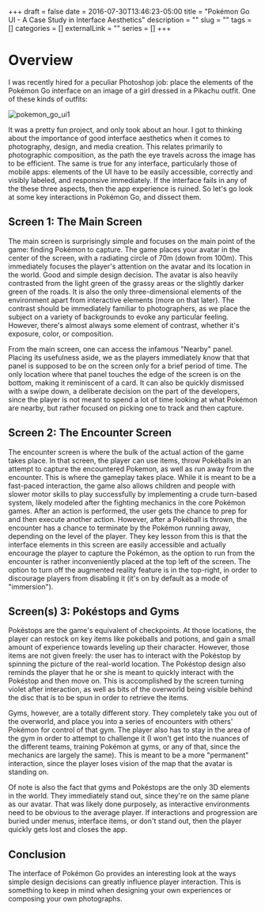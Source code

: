 +++
draft = false
date = 2016-07-30T13:46:23-05:00
title = "Pokémon Go UI - A Case Study in Interface Aesthetics"
description = ""
slug = ""
tags = []
categories = []
externalLink = ""
series = []
+++

# Overview

I was recently hired for a peculiar Photoshop job: place the elements of the Pokémon Go interface on an image of a girl dressed in a Pikachu outfit. One of these kinds of outfits:

![pokemon_go_ui1](/img/pokemon_go_ui1.jpg)

It was a pretty fun project, and only took about an hour. I got to thinking about the importance of good interface aesthetics when it comes to photography, design, and media creation. This relates primarily to photographic composition, as the path the eye travels across the image has to be efficient. The same is true for any interface, particularly those of mobile apps: elements of the UI have to be easily accessible, correctly and visibly labeled, and responsive immediately. If the interface fails in any of the these three aspects, then the app experience is ruined. So let's go look at some key interactions in Pokémon Go, and dissect them.

## Screen 1: The Main Screen

The main screen is surprisingly simple and focuses on the main point of the game: finding Pokémon to capture. The game places your avatar in the center of the screen, with a radiating circle of 70m (down from 100m). This immediately focuses the player's attention on the avatar and its location in the world. Good and simple design decision. The avatar is also heavily contrasted from the light green of the grassy areas or the slightly darker green of the roads. It is also the only three-dimensional elements of the environment apart from interactive elements (more on that later). The contrast should be immediately familiar to photographers, as we place the subject on a variety of backgrounds to evoke any particular feeling. However, there's almost always some element of contrast, whether it's exposure, color, or composition.

From the main screen, one can access the infamous "Nearby" panel. Placing its usefulness aside, we as the players immediately know that that panel is supposed to be on the screen only for a brief period of time. The only location where that panel touches the edge of the screen is on the bottom, making it reminiscent of a card. It can also be quickly dismissed with a swipe down, a deliberate decision on the part of the developers, since the player is not meant to spend a lot of time looking at what Pokémon are nearby, but rather focused on picking one to track and then capture.

## Screen 2: The Encounter Screen

The encounter screen is where the bulk of the actual action of the game takes place. In that screen, the player can use items, throw Pokéballs in an attempt to capture the encountered Pokemon, as well as run away from the encounter. This is where the gameplay takes place. While it is meant to be a fast-paced interaction, the game also allows children and people with slower motor skills to play successfully by implementing a crude turn-based system, likely modeled after the fighting mechanics in the core Pokémon games. After an action is performed, the user gets the chance to prep for and then execute another action. However, after a Pokéball is thrown, the encounter has a chance to terminate by the Pokémon running away, depending on the level of the player. They key lesson from this is that the interface elements in this screen are easily accessible and actually encourage the player to capture the Pokémon, as the option to run from the encounter is rather inconveniently placed at the top left of the screen. The option to turn off the augmented reality feature is in the top-right, in order to discourage players from disabling it (it's on by default as a mode of "immersion").

## Screen(s) 3: Pokéstops and Gyms

Pokéstops are the game's equivalent of checkpoints. At those locations, the player can restock on key items like pokéballs and potions, and gain a small amount of experience towards leveling up their character. However, those items are not given freely: the user has to interact with the Pokéstop by spinning the picture of the real-world location. The Pokéstop design also reminds the player that he or she is meant to quickly interact with the Pokéstop and then move on. This is accomplished by the screen turning violet after interaction, as well as bits of the overworld being visible behind the disc that is to be spun in order to retrieve the items.

Gyms, however, are a totally different story. They completely take you out of the overworld, and place you into a series of encounters with others' Pokémon for control of that gym. The player also has to stay in the area of the gym in order to attempt to challenge it (I won't get into the nuances of the different teams, training Pokémon at gyms, or any of that, since the mechanics are largely the same). This is meant to be a more "permanent" interaction, since the player loses vision of the map that the avatar is standing on.

Of note is also the fact that gyms and Pokéstops are the only 3D elements in the world. They immediately stand out, since they're on the same plane as our avatar. That was likely done purposely, as interactive environments need to be obvious to the average player. If interactions and progression are buried under menus, interface items, or don't stand out, then the player quickly gets lost and closes the app.

## Conclusion

The interface of Pokémon Go provides an interesting look at the ways simple design decisions can greatly influence player interaction. This is something to keep in mind when designing your own experiences or composing your own photographs.
